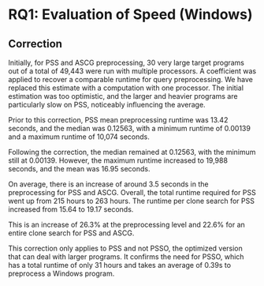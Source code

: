# RQ1: Evaluation of Speed (Windows)
## Correction
Initially, for PSS and ASCG preprocessing, 30 very large target programs out of a total of 49,443 were run with multiple processors. A coefficient was applied to recover a comparable runtime for query preprocessing. We have replaced this estimate with a computation with one processor. The initial estimation was too optimistic, and the larger and heavier programs are particularly slow on PSS, noticeably influencing the average.

Prior to this correction, PSS mean preprocessing runtime was 13.42 seconds, and the median was 0.12563, with a minimum runtime of 0.00139 and a maximum runtime of 10,074 seconds. 
 
Following the correction, the median remained at 0.12563, with the minimum still at 0.00139. However, the maximum runtime increased to 19,988 seconds, and the mean was 16.95 seconds.

On average, there is an increase of around 3.5 seconds in the preprocessing for PSS and ASCG. Overall, the total runtime required for PSS went up from 215 hours to 263 hours.  The runtime per clone search for PSS increased from 15.64 to 19.17 seconds. 

This is an increase of 26.3% at the preprocessing level and 22.6% for an entire clone search for PSS and ASCG. 

This correction only applies to PSS and not PSSO, the optimized version that can deal with larger programs. It confirms the need for PSSO, which has a total runtime of only 31 hours and takes an average of 0.39s to preprocess a Windows program.
